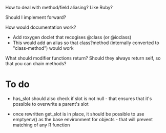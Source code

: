 How to deal with method/field aliasing?  Like Ruby?

Should I implement forward?

How would documentation work? 

* Add roxygen doclet that recogises @class (or @ioclass)
* This would add an alias so that class?method (internally converted to "class-method") would work

What should modifier functions return?  Should they always return self, so that you can chain methods?

To do
=====

* has_slot should also check if slot is not null - that ensures that it's possible to overwrite a parent's slot

* once rewritten get_slot is in place, it should be possible to use emptyenv() as the base environment for objects - that will prevent matching of any R function
